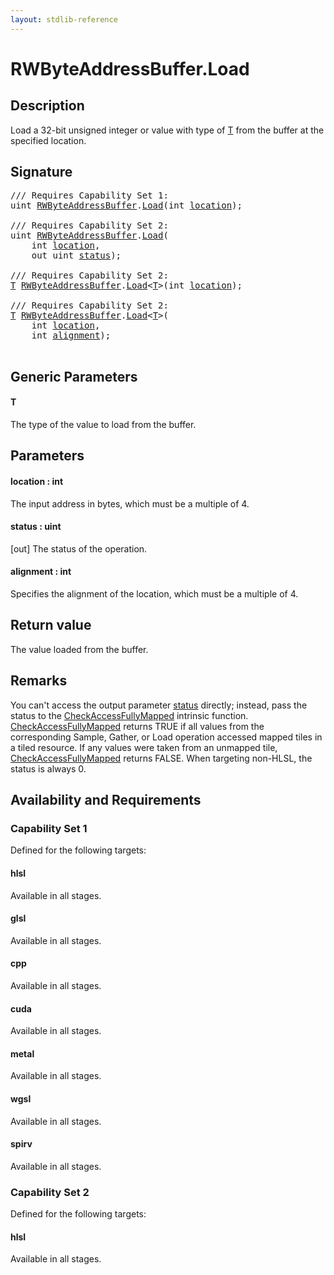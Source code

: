 ```yaml
---
layout: stdlib-reference
---
```


# RWByteAddressBuffer\.Load

## Description

Load a 32-bit unsigned integer or value with type of <span class='code'><a href="load-0.md#typeparam-T" class="code_type">T</a></span> from the buffer at the specified location.



## Signature 

<pre>
/// Requires Capability Set 1:
<span class="code_keyword">uint</span> <a href="index.md" class="code_type">RWByteAddressBuffer</a>.<a href="load-0.md">Load</a>(<span class="code_keyword">int</span> <a href="load-0.md#decl-location" class="code_param">location</a>);

/// Requires Capability Set 2:
<span class="code_keyword">uint</span> <a href="index.md" class="code_type">RWByteAddressBuffer</a>.<a href="load-0.md">Load</a>(
    <span class="code_keyword">int</span> <a href="load-0.md#decl-location" class="code_param">location</a>,
    <span class="code_keyword">out</span> <span class="code_keyword">uint</span> <a href="load-0.md#decl-status" class="code_param">status</a>);

/// Requires Capability Set 2:
<a href="load-0.md#typeparam-T" class="code_type">T</a> <a href="index.md" class="code_type">RWByteAddressBuffer</a>.<a href="load-0.md">Load</a>&lt;<a href="load-0.md#typeparam-T" class="code_type">T</a>&gt;(<span class="code_keyword">int</span> <a href="load-0.md#decl-location" class="code_param">location</a>);

/// Requires Capability Set 2:
<a href="load-0.md#typeparam-T" class="code_type">T</a> <a href="index.md" class="code_type">RWByteAddressBuffer</a>.<a href="load-0.md">Load</a>&lt;<a href="load-0.md#typeparam-T" class="code_type">T</a>&gt;(
    <span class="code_keyword">int</span> <a href="load-0.md#decl-location" class="code_param">location</a>,
    <span class="code_keyword">int</span> <a href="load-0.md#decl-alignment" class="code_param">alignment</a>);

</pre>

## Generic Parameters

####  <a id="typeparam-T"></a>T
The type of the value to load from the buffer.


## Parameters

####  <a id="decl-location"></a>location  : int
The input address in bytes, which must be a multiple of 4.

####  <a id="decl-status"></a>status  : uint
\[out\] The status of the operation.

####  <a id="decl-alignment"></a>alignment  : int
Specifies the alignment of the location, which must be a multiple of 4.


## Return value
The value loaded from the buffer.


## Remarks

You can't access the output parameter <span class='code'><a href="load-0.md#decl-status" class="code_param">status</a></span> directly; instead,
pass the status to the <span class='code'><a href="../../global-decls/checkaccessfullymapped-05bg.md">CheckAccessFullyMapped</a></span> intrinsic function.
<span class='code'><a href="../../global-decls/checkaccessfullymapped-05bg.md">CheckAccessFullyMapped</a></span> returns TRUE if all values from the corresponding Sample,
Gather, or Load operation accessed mapped tiles in a tiled resource.
If any values were taken from an unmapped tile, <span class='code'><a href="../../global-decls/checkaccessfullymapped-05bg.md">CheckAccessFullyMapped</a></span> returns FALSE.
When targeting non-HLSL, the status is always 0.


## Availability and Requirements

### Capability Set 1

Defined for the following targets:

#### hlsl
Available in all stages.

#### glsl
Available in all stages.

#### cpp
Available in all stages.

#### cuda
Available in all stages.

#### metal
Available in all stages.

#### wgsl
Available in all stages.

#### spirv
Available in all stages.


### Capability Set 2

Defined for the following targets:

#### hlsl
Available in all stages.




<script>
// Fix .md links to .html when on ReadTheDocs
if (window.location.hostname.includes('readthedocs') || 
    window.location.hostname.includes('rtfd.io')) {
  document.addEventListener('DOMContentLoaded', function() {
    const links = document.querySelectorAll('a');
    links.forEach(link => {
      const href = link.getAttribute('href');
      if (href && href.includes('.md')) {
        // This regex will handle .md links with or without fragment identifiers or query parameters
        link.href = link.href.replace(/(.+)\.md(#[^?]*)?(\?.*)?$/, '$1.html$2$3');
      }
    });
  });
}
</script>
